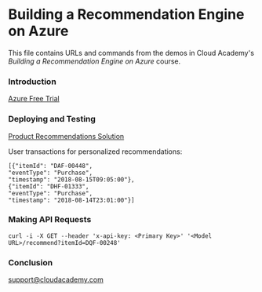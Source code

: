 # Building a Recommendation Engine on Azure
This file contains URLs and commands from the demos in Cloud Academy's _Building a Recommendation Engine on Azure_ course.  

### Introduction
[Azure Free Trial](https://azure.microsoft.com/free)  

### Deploying and Testing
[Product Recommendations Solution](https://github.com/Microsoft/Product-Recommendations/tree/master/deploy)

User transactions for personalized recommendations:
```
[{"itemId": "DAF-00448",
"eventType": "Purchase",
"timestamp": "2018-08-15T09:05:00"},
{"itemId": "DHF-01333",
"eventType": "Purchase",
"timestamp": "2018-08-14T23:01:00"}]
```

### Making API Requests
```
curl -i -X GET --header 'x-api-key: <Primary Key>' '<Model URL>/recommend?itemId=DQF-00248'
```

### Conclusion
support@cloudacademy.com

